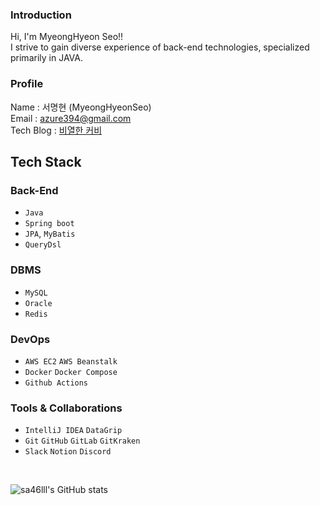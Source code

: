 ### Introduction
Hi, I'm MyeongHyeon Seo!! <br>
I strive to gain diverse experience of back-end technologies, specialized primarily in JAVA.

<!-- [![Hits](https://hits.seeyoufarm.com/api/count/incr/badge.svg?url=https%3A%2F%2Fgithub.com%2Fsa46lll%2Fhit-counter&count_bg=%236E6DFF&title_bg=%23656565&icon=&icon_color=%23E7E7E7&title=hits&edge_flat=false)](https://hits.seeyoufarm.com) -->

### Profile
Name : 서명현 (MyeongHyeonSeo) <br>
Email : azure394@gmail.com <br>
Tech Blog : [비열한 커비](https://velog.io/@sa46lll)

## Tech Stack
### Back-End
- `Java`
- `Spring boot`
- `JPA`, `MyBatis`
- `QueryDsl`

### DBMS
- `MySQL`
- `Oracle`
- `Redis`

### DevOps
- `AWS EC2` `AWS Beanstalk`
- `Docker` `Docker Compose`
- `Github Actions`

### Tools & Collaborations
- `IntelliJ IDEA` `DataGrip`
- `Git` `GitHub` `GitLab` `GitKraken`
- `Slack` `Notion` `Discord`

<br>

![sa46lll's GitHub stats](https://github-readme-stats-git-masterrstaa-rickstaa.vercel.app/api?username=sa46lll&&show_icons=true&theme=dark)

